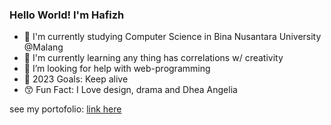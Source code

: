 ### Hello World! I'm Hafizh

- 🎒 I'm currently studying Computer Science in Bina Nusantara University @Malang
- 📘 I'm currently learning any thing has correlations w/ creativity
- 🤔 I’m looking for help with web-programming
- 🎯 2023 Goals: Keep alive
- 😙 Fun Fact: I Love design, drama and Dhea Angelia

see my portofolio: [link here][website]

[website]: https://www.hafizhmo.com/
